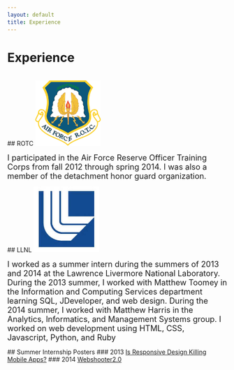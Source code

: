 ```yaml
---
layout: default
title: Experience
---
```

# Experience
<br/>
## ROTC
<img src="media/images/airforce-rotc.jpg" width="150" height="150">
<p><font size="4">
  I participated in the Air Force Reserve Officer Training Corps from fall 2012 through spring 2014. I was also a member of the detachment honor guard organization.
</font></p>
## LLNL
<img src="media/images/th.jpeg" width="150" height="150">
<p><font size="4">
  I worked as a summer intern during the summers of 2013 and 2014 at the Lawrence Livermore National Laboratory. During the 2013 summer, I worked with Matthew Toomey in the Information and Computing Services department learning SQL, JDeveloper, and web design. During the 2014 summer, I worked with Matthew Harris in the Analytics, Informatics, and Management Systems group. I worked on web development using HTML, CSS, Javascript, Python, and Ruby
</font></p>
## Summer Internship Posters
### 2013 <a href ="media/pdf/Project2013.pdf">Is Responsive Design Killing Mobile Apps?</a>
### 2014 <a href ="media/pdf/PosterSample2.pdf">Webshooter2.0</a>
